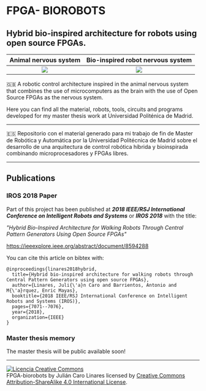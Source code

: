 # FPGA- BIOROBOTS

## Hybrid bio-inspired architecture for robots using open source FPGAs.


Animal nervous system             |  Bio-inspired robot nervous system
:-------------------------:|:-------------------------:
![](media/humannervoussystem.png)  |  ![](media/robotnervoussystem.png)



:gb: A robotic control architecture inspired in the animal nervous system that combines the use of microcomputers as the brain with the use of Open Source FPGAs as the nervous system.

Here you can find all the material, robots, tools, circuits and programs developed for my master thesis work at Universidad Politénica de Madrid.


***

:es: Repositorio con el material generado para mi trabajo de fin de Master de Robótica y Automática por la Universidad Politécnica de Madrid sobre el desarrollo de una arquitectura de control robótica híbrida y bioinspirada combinando microprocesadores y FPGAs libres.


***
## Publications

### IROS 2018 Paper

Part of this project has been published at **_2018 IEEE/RSJ International Conference on Intelligent Robots and Systems_** or **_IROS 2018_** with the title:

_"Hybrid Bio-Inspired Architecture for Walking Robots Through Central Pattern Generators Using Open Source FPGAs"_

https://ieeexplore.ieee.org/abstract/document/8594288

You can cite this article on bibtex with:

```
@inproceedings{linares2018hybrid,
  title={Hybrid bio-inspired architecture for walking robots through Central Pattern Generators using open source FPGAs},
  author={Linares, Juli{\'a}n Caro and Barrientos, Antonio and M{\'a}rquez, Enric Mayas},
  booktitle={2018 IEEE/RSJ International Conference on Intelligent Robots and Systems (IROS)},
  pages={7071--7076},
  year={2018},
  organization={IEEE}
}
```

### Master thesis memory

The master thesis will be public available soon!


***

<a rel="license" href="http://creativecommons.org/licenses/by-sa/4.0/"><img alt="Licencia Creative Commons" style="border-width:0" src="https://i.creativecommons.org/l/by-sa/4.0/88x31.png" /></a><br /><span xmlns:dct="http://purl.org/dc/terms/" property="dct:title">FPGA-biorobots</span> by <span xmlns:cc="http://creativecommons.org/ns#" property="cc:attributionName">Julián Caro Linares</span> licensed by <a rel="license" href="http://creativecommons.org/licenses/by-sa/4.0/">Creative Commons Attribution-ShareAlike 4.0 International License</a>.<br /><br />

